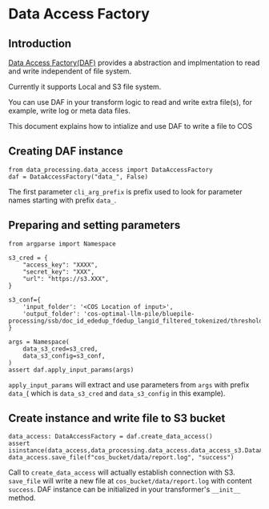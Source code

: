# Data Access Factory 


## Introduction
[Data Access Factory(DAF)](../python/src/data_processing/data_access/data_access_factory.py) provides a abstraction and implmentation to read and write independent of file system.

Currently it supports Local and S3 file system.

You can use DAF in your transform logic to read and write extra file(s), for example, write log or meta data files.

This document explains how to intialize and use DAF to write a file to COS


## Creating DAF instance
```
from data_processing.data_access import DataAccessFactory
daf = DataAccessFactory("data_", False)
```

The first parameter `cli_arg_prefix` is prefix used to look for parameter names starting with prefix `data_`.

## Preparing and setting parameters 
```
from argparse import Namespace

s3_cred = {
    "access_key": "XXXX",
    "secret_key": "XXX",
    "url": "https://s3.XXX",
}

s3_conf={
    'input_folder': '<COS Location of input>', 
    'output_folder': 'cos-optimal-llm-pile/bluepile-processing/ssb/doc_id_ededup_fdedup_langid_filtered_tokenized/threshold=0_9/'
}

args = Namespace(
    data_s3_cred=s3_cred,
    data_s3_config=s3_conf,
)
assert daf.apply_input_params(args)

```
`apply_input_params` will extract and use parameters from `args` with prefix `data_`( which is `data_s3_cred` and `data_s3_config` in this example).

## Create instance and write file to S3 bucket
```
data_access: DataAccessFactory = daf.create_data_access()
assert isinstance(data_access,data_processing.data_access.data_access_s3.DataAccessS3)
data_access.save_file(f"cos_bucket/data/report.log", "success")
```

Call to `create_data_access` will actually establish connection with S3. `save_file` will write a new file at `cos_bucket/data/report.log` with content `success`.
DAF instance can be initialized in your transformer's `__init__` method.